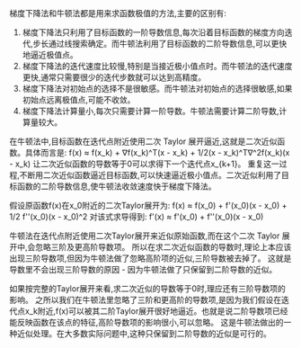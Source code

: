 梯度下降法和牛顿法都是用来求函数极值的方法,主要的区别有:
1. 梯度下降法只利用了目标函数的一阶导数信息,每次沿着目标函数的梯度方向迭代,步长通过线搜索确定。而牛顿法利用了目标函数的二阶导数信息,可以更快地逼近极值点。
2. 梯度下降法的迭代速度比较慢,特别是当接近极小值点时。而牛顿法的迭代速度更快,通常只需要很少的迭代步数就可以达到高精度。
3. 梯度下降法对初始点的选择不是很敏感。而牛顿法对初始点的选择很敏感,如果初始点远离极值点,可能不收敛。
4. 梯度下降法计算量小,每次只需要计算一阶导数。牛顿法需要计算二阶导数,计算量较大。

在牛顿法中,目标函数在迭代点附近使用二次 Taylor 展开逼近,这就是二次近似函数。具体而言是:
f(x) ≈ f(x_k) + ∇f(x_k)^T(x - x_k) + 1/2(x - x_k)^T∇^2f(x_k)(x - x_k)
让二次近似函数的导数等于0可以求得下一个迭代点x_{k+1}。
重复这一过程,不断用二次近似函数逼近目标函数,可以快速逼近极小值点。二次近似利用了目标函数的二阶导数信息,使牛顿法收敛速度快于梯度下降法。

假设原函数f(x)在x_0附近的二次Taylor展开为:
f(x) ≈ f(x_0) + f'(x_0)(x - x_0) + 1/2 f''(x_0)(x - x_0)^2
对该式求导得到:
f'(x) ≈ f'(x_0) + f''(x_0)(x - x_0)

牛顿法在迭代点附近使用二次Taylor展开来近似原始函数,而在这个二次 Taylor 展开中,会忽略三阶及更高阶导数项。
所以在求二次近似函数的导数时,理论上本应该出现三阶导数项,但因为牛顿法做了忽略高阶项的近似,三阶导数被去掉了。
这就是导数里不会出现三阶导数的原因 - 因为牛顿法做了只保留到二阶导数的近似。

如果按完整的Taylor展开来看,求二次近似的导数等于0时,理应还有三阶导数项的影响。
之所以我们在牛顿法里忽略了三阶和更高阶的导数项,是因为我们假设在迭代点x_k附近,f(x)可以被其二阶Taylor展开很好地逼近。也就是说二阶导数项已经能反映函数在该点的特征,高阶导数项的影响很小,可以忽略。
这是牛顿法做出的一种近似处理。在大多数实际问题中,这种只保留到二阶导数的近似是可行的。
